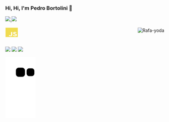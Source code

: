 ### Hi, Hi, I'm Pedro Bortolini 👋

<!--
**PedroBortoliniRodrigues/PedroBortoliniRodrigues** is a ✨ _special_ ✨ repository because its `README.md` (this file) appears on your GitHub profile.

Here are some ideas to get you started:

- 🔭 I’m currently working on with initial projects in javascript
- 🌱 I’m currently learning Programming at BlueEdtech in javascript language
- 👯 I’m looking to collaborate on JavaScript projects and skills
- 🤔 I’m looking for jobs
- 📫 How to reach me: https://www.linkedin.com/in/pedro-henrique-b-24b672134/
- 😄 Pronouns: Pedrao
- ⚡ Fun fact: I'm a singer
-->



<div>
  <a href="https://github.com/PedroBortoliniRodrigues">
  <img height="180em" src="https://github-readme-stats.vercel.app/api?username=PedroBortoliniRodrigues&show_icons=true&theme=dark&include_all_commits=true&count_private=true"/>
  <img height="180em" src="https://github-readme-stats.vercel.app/api/top-langs/?username=PedroBortoliniRodrigues&layout=compact&langs_count=7&theme=dark"/>
</div>
<div style="display: inline_block"><br>
  <img align="center" alt="Rafa-Js" height="30" width="40" src="https://raw.githubusercontent.com/devicons/devicon/master/icons/javascript/javascript-plain.svg">
  <img align="right" alt="Rafa-yoda" src="https://cdn.discordapp.com/attachments/795358919417397249/825430589581688872/hi.gif">
</div>
  
  ##
 
<div> 
  <a href="https://instagram.com/pedro.bortolinii/" target="_blank"><img src="https://img.shields.io/badge/-Instagram-%23E4405F?style=for-the-badge&logo=instagram&logoColor=white" target="_blank"></a>
 <a href="https://discord.gg/pDbY76q8Qf" target="_blank"><img src="https://img.shields.io/badge/Discord-7289DA?style=for-the-badge&logo=discord&logoColor=white" target="_blank"></a> 
  <a href="https://www.linkedin.com/in/pedro-henrique-b-24b672134/" target="_blank"><img src="https://img.shields.io/badge/-LinkedIn-%230077B5?style=for-the-badge&logo=linkedin&logoColor=white" target="_blank"></a> 
 
  ![Snake animation](https://github.com/rafaballerini/rafaballerini/blob/output/github-contribution-grid-snake.svg)
 
</div>







